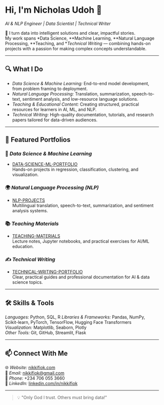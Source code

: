 # Hi, I'm Nicholas Udoh 👋  
*AI & NLP Engineer | Data Scientist | Technical Writer*  

🚀 I turn data into intelligent solutions and clear, impactful stories.  
My work spans *Data Science, **Machine Learning, **Natural Language Processing, **Teaching, and **Technical Writing* — combining hands-on projects with a passion for making complex concepts understandable.  

---

## 🔍 What I Do  
- *Data Science & Machine Learning:* End-to-end model development, from problem framing to deployment.  
- *Natural Language Processing:* Translation, summarization, speech-to-text, sentiment analysis, and low-resource language solutions.  
- *Teaching & Educational Content:* Creating structured, practical resources for learners in AI, ML, and NLP.  
- *Technical Writing:* High-quality documentation, tutorials, and research papers tailored for data-driven audiences.  

---

## 📂 Featured Portfolios  

### 🧠 *Data Science & Machine Learning*
- [DATA-SCIENCE-ML-PORTFOLIO](https://github.com/N-UDOH/DATA-SCIENCE-ML-PORTFOLIO)  
  Hands-on projects in regression, classification, clustering, and visualization.  

### 🌍 *Natural Language Processing (NLP)*
- [NLP-PROJECTS](https://github.com/N-UDOH/NLP-PROJECTS)  
  Multilingual translation, speech-to-text, summarization, and sentiment analysis systems.  

### 📚 *Teaching Materials*
- [TEACHING-MATERIALS](https://github.com/N-UDOH/TEACHING-MATERIALS)  
  Lecture notes, Jupyter notebooks, and practical exercises for AI/ML education.  

### ✍ *Technical Writing*
- [TECHNICAL-WRITING-PORTFOLIO](https://github.com/N-UDOH/TECHNICAL-WRITING-PORTFOLIO)  
  Clear, practical guides and professional documentation for AI & data science topics.  

---

## 🛠 Skills & Tools  
*Languages:* Python, SQL, R 
*Libraries & Frameworks:* Pandas, NumPy, Scikit-learn, PyTorch, TensorFlow, Hugging Face Transformers  
*Visualization:* Matplotlib, Seaborn, Plotly  
*Other Tools:* Git, GitHub, Streamlit, Flask  

---

## 📫 Connect With Me  
🌐 *Website:* [nikkifiok.com](https://nikkifiok.com)  
📧 *Email:* nikkifiok@gmail.com  
📱 *Phone:* +234 706 055 3660  
💼 *LinkedIn:* [linkedin.com/in/nikkifiok](https://linkedin.com/in/nikkifiok)  

---

> 💡 "Only God I trust. Others must bring data!"
<!--
**N-UDOH/N-UDOH** is a ✨ _special_ ✨ repository because its `README.md` (this file) appears on your GitHub profile.

Here are some ideas to get you started:

- 🔭 I’m currently working on ...
- 🌱 I’m currently learning ...
- 👯 I’m looking to collaborate on ...
- 🤔 I’m looking for help with ...
- 💬 Ask me about ...
- 📫 How to reach me: ...
- 😄 Pronouns: ...
- ⚡ Fun fact: ...
-->

